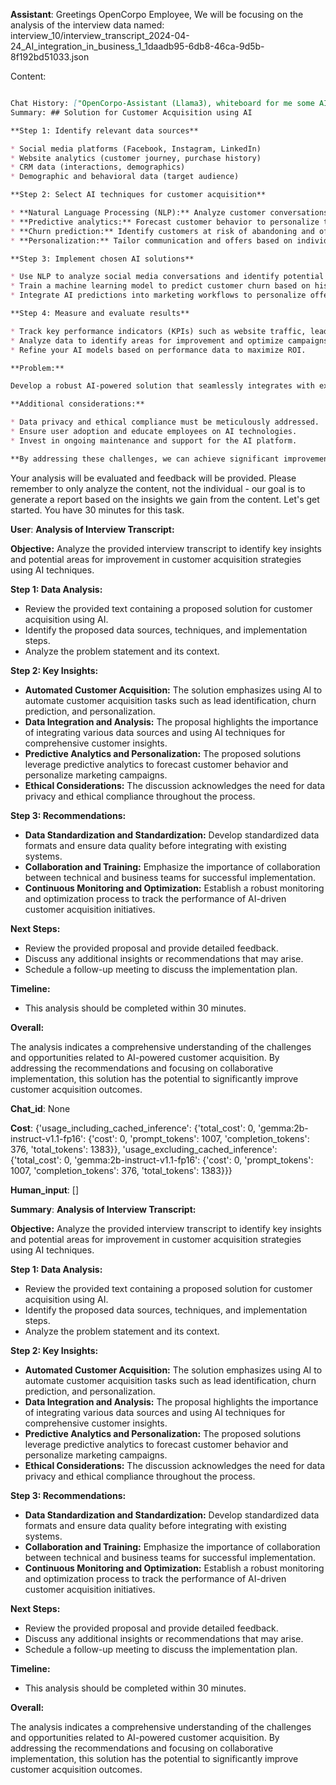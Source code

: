 **Assistant**: Greetings OpenCorpo Employee, We will be focusing on the analysis of the interview data named: interview_10/interview_transcript_2024-04-24_AI_integration_in_business_1_1daadb95-6db8-46ca-9d5b-8f192bd51033.json 


 Content: 

 ```md

 Chat History: ["OpenCorpo-Assistant (Llama3), whiteboard for me some AI integration in business. Propose a solution for customer acquisition. I will evaluate your answers and give my feedback, then propose a problem to you. You will answer and I will evaluate. Let's now begin. You have 30 minutes.", '## Solution for Customer Acquisition using AI\n\n**Step 1: Identify relevant data sources**\n\n* Social media platforms (Facebook, Instagram, LinkedIn)\n* Website analytics (customer journey, purchase history)\n* CRM data (interactions, demographics)\n* Demographic and behavioral data (target audience)\n\n**Step 2: Select AI techniques for customer acquisition**\n\n* **Natural Language Processing (NLP):** Analyze customer conversations to identify pain points and preferences.\n* **Predictive analytics:** Forecast customer behavior to personalize targeted campaigns.\n* **Churn prediction:** Identify customers at risk of abandoning and offer retention strategies.\n* **Personalization:** Tailor communication and offers based on individual customer profiles.\n\n**Step 3: Implement chosen AI solutions**\n\n* Use NLP to analyze social media conversations and identify potential leads.\n* Train a machine learning model to predict customer churn based on historical data.\n* Integrate AI predictions into marketing workflows to personalize offers and nurture leads.\n\n**Step 4: Measure and evaluate results**\n\n* Track key performance indicators (KPIs) such as website traffic, lead conversion rates, and customer satisfaction.\n* Analyze data to identify areas for improvement and optimize campaigns.\n* Refine your AI models based on performance data to maximize ROI.\n\n**Problem:**\n\nDevelop a robust AI-powered solution that seamlessly integrates with existing business systems to automate and optimize the entire customer acquisition process. This includes data integration, model training, and continuous performance monitoring. \n\n**Additional considerations:**\n\n* Data privacy and ethical compliance must be meticulously addressed.\n* Ensure user adoption and educate employees on AI technologies.\n* Invest in ongoing maintenance and support for the AI platform.\n\n**By addressing these challenges, we can achieve significant improvements in customer acquisition and maximize ROI for any business.**'] 
 Summary: ## Solution for Customer Acquisition using AI

**Step 1: Identify relevant data sources**

* Social media platforms (Facebook, Instagram, LinkedIn)
* Website analytics (customer journey, purchase history)
* CRM data (interactions, demographics)
* Demographic and behavioral data (target audience)

**Step 2: Select AI techniques for customer acquisition**

* **Natural Language Processing (NLP):** Analyze customer conversations to identify pain points and preferences.
* **Predictive analytics:** Forecast customer behavior to personalize targeted campaigns.
* **Churn prediction:** Identify customers at risk of abandoning and offer retention strategies.
* **Personalization:** Tailor communication and offers based on individual customer profiles.

**Step 3: Implement chosen AI solutions**

* Use NLP to analyze social media conversations and identify potential leads.
* Train a machine learning model to predict customer churn based on historical data.
* Integrate AI predictions into marketing workflows to personalize offers and nurture leads.

**Step 4: Measure and evaluate results**

* Track key performance indicators (KPIs) such as website traffic, lead conversion rates, and customer satisfaction.
* Analyze data to identify areas for improvement and optimize campaigns.
* Refine your AI models based on performance data to maximize ROI.

**Problem:**

Develop a robust AI-powered solution that seamlessly integrates with existing business systems to automate and optimize the entire customer acquisition process. This includes data integration, model training, and continuous performance monitoring. 

**Additional considerations:**

* Data privacy and ethical compliance must be meticulously addressed.
* Ensure user adoption and educate employees on AI technologies.
* Invest in ongoing maintenance and support for the AI platform.

**By addressing these challenges, we can achieve significant improvements in customer acquisition and maximize ROI for any business.** 
``` 


 Your analysis will be evaluated and feedback will be provided. Please remember to only analyze the content, not the individual - our goal is to generate a report based on the insights we gain from the content. Let's get started. You have 30 minutes for this task.

**User**: **Analysis of Interview Transcript:**

**Objective:** Analyze the provided interview transcript to identify key insights and potential areas for improvement in customer acquisition strategies using AI techniques.

**Step 1: Data Analysis:**

* Review the provided text containing a proposed solution for customer acquisition using AI.
* Identify the proposed data sources, techniques, and implementation steps.
* Analyze the problem statement and its context.

**Step 2: Key Insights:**

* **Automated Customer Acquisition:** The solution emphasizes using AI to automate customer acquisition tasks such as lead identification, churn prediction, and personalization.
* **Data Integration and Analysis:** The proposal highlights the importance of integrating various data sources and using AI techniques for comprehensive customer insights.
* **Predictive Analytics and Personalization:** The proposed solutions leverage predictive analytics to forecast customer behavior and personalize marketing campaigns.
* **Ethical Considerations:** The discussion acknowledges the need for data privacy and ethical compliance throughout the process.

**Step 3: Recommendations:**

* **Data Standardization and Standardization:** Develop standardized data formats and ensure data quality before integrating with existing systems.
* **Collaboration and Training:** Emphasize the importance of collaboration between technical and business teams for successful implementation.
* **Continuous Monitoring and Optimization:** Establish a robust monitoring and optimization process to track the performance of AI-driven customer acquisition initiatives.

**Next Steps:**

* Review the provided proposal and provide detailed feedback.
* Discuss any additional insights or recommendations that may arise.
* Schedule a follow-up meeting to discuss the implementation plan.

**Timeline:**

* This analysis should be completed within 30 minutes.

**Overall:**

The analysis indicates a comprehensive understanding of the challenges and opportunities related to AI-powered customer acquisition. By addressing the recommendations and focusing on collaborative implementation, this solution has the potential to significantly improve customer acquisition outcomes.

**Chat_id**: None

**Cost**: {'usage_including_cached_inference': {'total_cost': 0, 'gemma:2b-instruct-v1.1-fp16': {'cost': 0, 'prompt_tokens': 1007, 'completion_tokens': 376, 'total_tokens': 1383}}, 'usage_excluding_cached_inference': {'total_cost': 0, 'gemma:2b-instruct-v1.1-fp16': {'cost': 0, 'prompt_tokens': 1007, 'completion_tokens': 376, 'total_tokens': 1383}}}

**Human_input**: []

**Summary**: **Analysis of Interview Transcript:**

**Objective:** Analyze the provided interview transcript to identify key insights and potential areas for improvement in customer acquisition strategies using AI techniques.

**Step 1: Data Analysis:**

* Review the provided text containing a proposed solution for customer acquisition using AI.
* Identify the proposed data sources, techniques, and implementation steps.
* Analyze the problem statement and its context.

**Step 2: Key Insights:**

* **Automated Customer Acquisition:** The solution emphasizes using AI to automate customer acquisition tasks such as lead identification, churn prediction, and personalization.
* **Data Integration and Analysis:** The proposal highlights the importance of integrating various data sources and using AI techniques for comprehensive customer insights.
* **Predictive Analytics and Personalization:** The proposed solutions leverage predictive analytics to forecast customer behavior and personalize marketing campaigns.
* **Ethical Considerations:** The discussion acknowledges the need for data privacy and ethical compliance throughout the process.

**Step 3: Recommendations:**

* **Data Standardization and Standardization:** Develop standardized data formats and ensure data quality before integrating with existing systems.
* **Collaboration and Training:** Emphasize the importance of collaboration between technical and business teams for successful implementation.
* **Continuous Monitoring and Optimization:** Establish a robust monitoring and optimization process to track the performance of AI-driven customer acquisition initiatives.

**Next Steps:**

* Review the provided proposal and provide detailed feedback.
* Discuss any additional insights or recommendations that may arise.
* Schedule a follow-up meeting to discuss the implementation plan.

**Timeline:**

* This analysis should be completed within 30 minutes.

**Overall:**

The analysis indicates a comprehensive understanding of the challenges and opportunities related to AI-powered customer acquisition. By addressing the recommendations and focusing on collaborative implementation, this solution has the potential to significantly improve customer acquisition outcomes.

